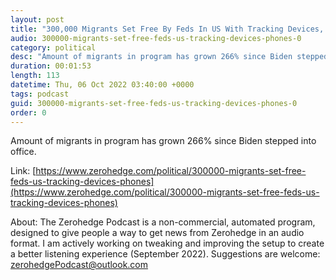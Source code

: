 ```yaml
---
layout: post
title: "300,000 Migrants Set Free By Feds In US With Tracking Devices, Phones "
audio: 300000-migrants-set-free-feds-us-tracking-devices-phones-0
category: political
desc: "Amount of migrants in program has grown 266% since Biden stepped into office. "
duration: 00:01:53
length: 113
datetime: Thu, 06 Oct 2022 03:40:00 +0000
tags: podcast
guid: 300000-migrants-set-free-feds-us-tracking-devices-phones-0
order: 0
---
```

Amount of migrants in program has grown 266% since Biden stepped into office. 

Link: [https://www.zerohedge.com/political/300000-migrants-set-free-feds-us-tracking-devices-phones](https://www.zerohedge.com/political/300000-migrants-set-free-feds-us-tracking-devices-phones)

About: The Zerohedge Podcast is a non-commercial, automated program, designed to give people a way to get news from Zerohedge in an audio format.  I am actively working on tweaking and improving the setup to create a better listening experience (September 2022).  Suggestions are welcome: [zerohedgePodcast@outlook.com](mailto:zerohedgePodcast@outlook.com)